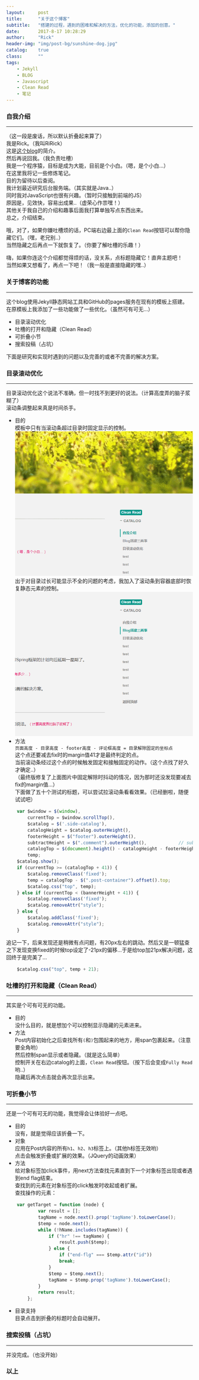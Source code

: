 ```yaml
---
layout:     post
title:      "关于这个博客"
subtitle:   "搭建的过程，遇到的困难和解决的方法，优化的功能，添加的创意。"
date:       2017-8-17 10:28:29
author:     "Rick"
header-img: "img/post-bg/sunshine-dog.jpg"
catalog:    true
class:      ""
tags:
    - Jekyll
    - BLOG
    - Javascript
    - Clean Read
    - 笔记
---
```


### 自我介绍<hide>
***
（这一段是废话，所以默认折叠起来算了）  
我是Rick。（我叫RiRick）  
这是[这个blog](/about/)的简介。  
然后再说回我。（我负责吐槽）  
我是一个程序猿，目标是成为大能，目前是个小白。（嗯，是个小白...）  
在这里我将记一些修炼笔记。  
目的为留待以后查阅。  
我计划最近研究后台服务端。（其实就是Java..）  
同时我对JavaScript也很有兴趣。（暂时只接触到前端的JS）  
原因是，见效快，容易出成果..（虚荣心作祟嘿！）  
其他关于我自己的介绍和趣事后面我打算单独写点东西出来。  
总之，介绍结束。  
  
哦，对了，如果你嫌吐槽烦的话，PC端右边最上面的``Clean Read``按钮可以帮你隐藏它们。（嘿，老兄别..）  
当然隐藏之后再点一下就恢复了。（你要了解吐槽的乐趣！）  
  
嗨，如果你连这个介绍都觉得烦的话，没关系，点标题隐藏它！直奔主题吧！  
当然如果又想看了，再点一下吧！（我一般是直接隐藏的嘿..）  


### 关于博客的功能
*** 
这个blog使用Jekyll静态网站工具和GitHub的pages服务在现有的模板上搭建。  
在原模板上我添加了一些功能做了一些优化。（虽然可有可无...）  
* 目录滚动优化
* 吐槽的打开和隐藏（Clean Read）
* 可折叠小节
* 搜索投稿（占坑）
  
下面是研究和实现时遇到的问题以及完善的或者不完善的解决方案。  

### 目录滚动优化
***
目录滚动优化这个说法不准确，但一时找不到更好的说法。（计算高度弄的脑子浆糊了）  
滚动条调整起来真是时间杀手。  

* 目的  
模板中只有当滚动条超过目录时固定显示的控制。  
![超过目录置顶](/img/post-img/2017-8-21-old-catalog.gif)  
出于对目录过长可能显示不全的问题的考虑，我加入了滚动条到容器底部时恢复静态元素的控制。  
![容器底部恢复静态元素](/img/post-img/2017-8-21-catalog.gif)  
* 方法   
 ``页面高度 - 目录高度 - footer高度 - 评论框高度 = 目录解除固定的坐标点``  
这个点还要减去fix时的margin值41才是最终判定的点。  
当前滚动条经过这个点的时候触发固定和接触固定的动作。（这个点找了好久才确定..）  
（最终版修复了上面图片中固定解除时抖动的情况，因为那时还没发现要减去fix的margin值...）  
下面做了五十个测试的标题，可以尝试拉滚动条看看效果。（已经删啦，随便试试吧）
```javascript
    var $window = $(window),
        currentTop = $window.scrollTop(),
        $catalog = $('.side-catalog'),
        catalogHeight = $catalog.outerHeight(),
        footerHeight = $("footer").outerHeight(),
        subtractHeight = $(".comment").outerHeight(),            // subtract the comment area height
        catalogTop = $(document).height() - catalogHeight - footerHeight - subtractHeight,
        temp;
    $catalog.show();
    if (currentTop >= (catalogTop + 41)) {
        $catalog.removeClass('fixed');
        temp = catalogTop - $(".post-container").offset().top;
        $catalog.css("top", temp);
    } else if (currentTop < (bannerHeight + 41)) {
        $catalog.removeClass('fixed');
        $catalog.removeAttr("style");
    } else {
        $catalog.addClass('fixed');
        $catalog.removeAttr("style");
    }
```

追记一下，后来发现还是稍微有点问题，有20px左右的跳动。然后又是一顿猛查之下发现变换fixed的时候top设定了-21px的偏移...于是给top加21px解决问题，这回终于是完美了...
```javascript
    $catalog.css("top", temp + 21);
```


### 吐槽的打开和隐藏（Clean Read）
***
其实是个可有可无的功能。  

* 目的  
没什么目的，就是想加个可以控制显示隐藏的元素进来。  
* 方法  
Post内容初始化之后查找所有`(`和`)`包围起来的地方，用span包裹起来。（注意要全角哟）  
然后控制span显示或者隐藏。（就是这么简单）  
控制开关在右边catalog的上面，`Clean Read`按钮。（按下后会变成`Fully Read`哟..）  
隐藏后再次点击就会再次显示出来。  

### 可折叠小节
***
还是一个可有可无的功能，我觉得会让体验好一点吧。  
* 目的  
没有，就是觉得应该折叠一下。  
* 对象  
应用在Post内容的所有`h1`、`h2`、`h3`标签上。（其他h标签无效哟）  
点击会触发折叠或扩展的效果。（JQuery的动画效果）  
* 方法  
给对象标签加click事件，用next方法查找元素直到下一个对象标签出现或者遇到end flag结束。  
查找到的元素在对象标签的click触发时收起或者扩展。  
查找操作的元素：  
~~~javascript
    var getTarget = function (node) {
            var result = [];
            tagName = node.next().prop('tagName').toLowerCase();
            $temp = node.next();
            while (!hName.includes(tagName)) {
                if ("hr" !== tagName) {
                    result.push($temp);
                } else {
                    if ("end-flg" === $temp.attr("id"))
                    break;
                }
                $temp = $temp.next();
                tagName = $temp.prop('tagName').toLowerCase();
            }
            return result;
        };
~~~
* 目录支持  
目录点击到折叠的标题时会自动展开。  

### 搜索投稿（占坑）
***
并没完成。（也没开始）  

### 以上




